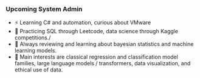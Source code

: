 ### Upcoming System Admin

- ⚡ Learning C# and automation, curious about VMware
- 🔭 Practicing SQL through Leetcode, data science through Kaggle competitions./
- 🌱 Always reviewing and learning about bayesian statistics and machine learning models.
- 👯 Main interests are classical regression and classification model families, large language models / transformers, data visualization, and ethical use of data.
<!--
**ScripterKSG/ScripterKSG** is a ✨ _special_ ✨ repository because its `README.md` (this file) appears on your GitHub profile.

Here are some ideas to get you started:

- 🔭 I’m currently working on ...
- 🌱 I’m currently learning ...
- 👯 I’m looking to collaborate on ...
- 🤔 I’m looking for help with ...
- 💬 Ask me about ...
- 📫 How to reach me: ...
- 😄 Pronouns: ...
- ⚡ Fun fact: ...
-->

